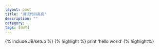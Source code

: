 ```yaml
---
layout: post
title: "测试代码高亮"
description: ""
category: 
tags: [高亮]
---
```

{% include JB/setup %}
{% highlight %}
print 'hello world'
{% highlight%}
